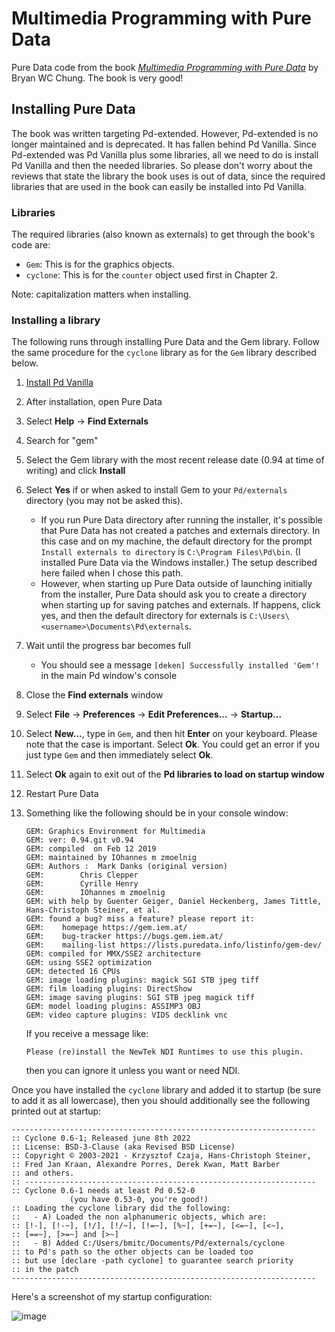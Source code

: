 # Multimedia Programming with Pure Data
Pure Data code from the book [_Multimedia Programming with Pure Data_](https://www.amazon.com/Multimedia-Programming-Pure-Bryan-Chung/dp/1782164642) by Bryan WC Chung. The book is very good!

## Installing Pure Data

The book was written targeting Pd-extended. However, Pd-extended is no longer maintained and is deprecated. It has fallen behind Pd Vanilla. Since Pd-extended was Pd Vanilla plus some libraries, all we need to do is install Pd Vanilla and then the needed libraries. So please don't worry about the reviews that state the library the book uses is out of data, since the required libraries that are used in the book can easily be installed into Pd Vanilla.

### Libraries

The required libraries (also known as externals) to get through the book's code are:

* `Gem`: This is for the graphics objects.
* `cyclone`: This is for the `counter` object used first in Chapter 2.

Note: capitalization matters when installing.

### Installing a library

The following runs through installing Pure Data and the Gem library. Follow the same procedure for the `cyclone` library as for the `Gem` library described below.

1. [Install Pd Vanilla](https://puredata.info/)
2. After installation, open Pure Data
3. Select **Help** -> **Find Externals**
4. Search for "gem"
5. Select the Gem library with the most recent release date (0.94 at time of writing) and click **Install**
6. Select **Yes** if or when asked to install Gem to your `Pd/externals` directory (you may not be asked this).
    * If you run Pure Data directory after running the installer, it's possible that Pure Data has not created a patches and externals directory. In this case and on my machine, the default directory for the prompt `Install externals to directory` is `C:\Program Files\Pd\bin`. (I installed Pure Data via the Windows installer.) The setup described here failed when I chose this path.
    * However, when starting up Pure Data outside of launching initially from the installer, Pure Data should ask you to create a directory when starting up for saving patches and externals. If happens, click yes, and then the default directory for externals is `C:\Users\<username>\Documents\Pd\externals`.
7. Wait until the progress bar becomes full
    * You should see a message `[deken] Successfully installed 'Gem'!` in the main Pd window's console
9. Close the **Find externals** window
10. Select **File** -> **Preferences** -> **Edit Preferences...** -> **Startup...**
11. Select **New...**, type in `Gem`, and then hit **Enter** on your keyboard. Please note that the case is important. Select **Ok**. You could get an error if you just type `Gem` and then immediately select **Ok**.
12. Select **Ok** again to exit out of the **Pd libraries to load on startup window**
13. Restart Pure Data
14. Something like the following should be in your console window:
    
    ```
    GEM: Graphics Environment for Multimedia
    GEM: ver: 0.94.git v0.94
    GEM: compiled  on Feb 12 2019
    GEM: maintained by IOhannes m zmoelnig
    GEM: Authors :	Mark Danks (original version)
    GEM:		Chris Clepper
    GEM:		Cyrille Henry
    GEM:		IOhannes m zmoelnig
    GEM: with help by Guenter Geiger, Daniel Heckenberg, James Tittle, Hans-Christoph Steiner, et al.
    GEM: found a bug? miss a feature? please report it:
    GEM: 	homepage https://gem.iem.at/
    GEM: 	bug-tracker https://bugs.gem.iem.at/
    GEM: 	mailing-list https://lists.puredata.info/listinfo/gem-dev/
    GEM: compiled for MMX/SSE2 architecture
    GEM: using SSE2 optimization
    GEM: detected 16 CPUs
    GEM: image loading plugins: magick SGI STB jpeg tiff
    GEM: film loading plugins: DirectShow
    GEM: image saving plugins: SGI STB jpeg magick tiff
    GEM: model loading plugins: ASSIMP3 OBJ
    GEM: video capture plugins: VIDS decklink vnc
    ```

    If you receive a message like:
    ```
    Please (re)install the NewTek NDI Runtimes to use this plugin.
    ```
    then you can ignore it unless you want or need NDI.

Once you have installed the `cyclone` library and added it to startup (be sure to add it as all lowercase), then you should additionally see the following printed out at startup:

```
--------------------------------------------------------------------
:: Cyclone 0.6-1; Released june 8th 2022
:: License: BSD-3-Clause (aka Revised BSD License)
:: Copyright © 2003-2021 - Krzysztof Czaja, Hans-Christoph Steiner,
:: Fred Jan Kraan, Alexandre Porres, Derek Kwan, Matt Barber
:: and others.
:: -----------------------------------------------------------------
:: Cyclone 0.6-1 needs at least Pd 0.52-0
             (you have 0.53-0, you're good!)
:: Loading the cyclone library did the following:
::   - A) Loaded the non alphanumeric objects, which are:
:: [!-], [!-~], [!/], [!/~], [!=~], [%~], [+=~], [<=~], [<~],
:: [==~], [>=~] and [>~]
::   - B) Added C:/Users/bmitc/Documents/Pd/externals/cyclone
:: to Pd's path so the other objects can be loaded too
:: but use [declare -path cyclone] to guarantee search priority
:: in the patch
--------------------------------------------------------------------
```

Here's a screenshot of my startup configuration:

![image](https://user-images.githubusercontent.com/65685447/209909925-debed46f-42b8-42b3-a1f9-967417428196.png)
